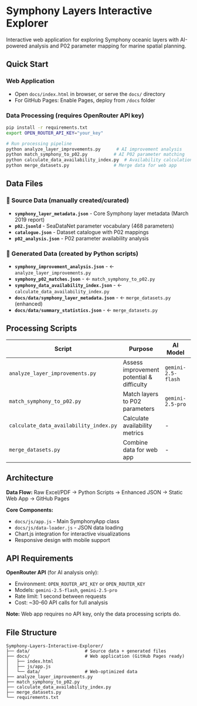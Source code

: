 # Symphony Layers Interactive Explorer

Interactive web application for exploring Symphony oceanic layers with AI-powered analysis and P02 parameter mapping for marine spatial planning.

## Quick Start

### Web Application
- Open `docs/index.html` in browser, or serve the `docs/` directory
- For GitHub Pages: Enable Pages, deploy from `/docs` folder

### Data Processing (requires OpenRouter API key)
```bash
pip install -r requirements.txt
export OPEN_ROUTER_API_KEY="your_key"

# Run processing pipeline
python analyze_layer_improvements.py      # AI improvement analysis
python match_symphony_to_p02.py          # AI P02 parameter matching  
python calculate_data_availability_index.py  # Availability calculations
python merge_datasets.py                 # Merge data for web app
```

## Data Files

### 📁 Source Data (manually created/curated)
- **`symphony_layer_metadata.json`** - Core Symphony layer metadata (March 2019 report)
- **`p02.jsonld`** - SeaDataNet parameter vocabulary (468 parameters)
- **`catalogue.json`** - Dataset catalogue with P02 mappings
- **`p02_analysis.json`** - P02 parameter availability analysis

### 🤖 Generated Data (created by Python scripts)
- **`symphony_improvement_analysis.json`** - ← `analyze_layer_improvements.py`
- **`symphony_p02_matches.json`** - ← `match_symphony_to_p02.py`  
- **`symphony_data_availability_index.json`** - ← `calculate_data_availability_index.py`
- **`docs/data/symphony_layer_metadata.json`** - ← `merge_datasets.py` (enhanced)
- **`docs/data/summary_statistics.json`** - ← `merge_datasets.py`

## Processing Scripts

| Script | Purpose | AI Model | Input | Output |
|--------|---------|----------|--------|--------|
| `analyze_layer_improvements.py` | Assess improvement potential & difficulty | `gemini-2.5-flash` | metadata | improvement analysis |
| `match_symphony_to_p02.py` | Match layers to P02 parameters | `gemini-2.5-pro` | metadata + p02 | parameter matches |
| `calculate_data_availability_index.py` | Calculate availability metrics | - | matches + analysis | availability index |
| `merge_datasets.py` | Combine data for web app | - | all processed data | web-ready files |

## Architecture

**Data Flow:** Raw Excel/PDF → Python Scripts → Enhanced JSON → Static Web App → GitHub Pages

**Core Components:**
- `docs/js/app.js` - Main SymphonyApp class
- `docs/js/data-loader.js` - JSON data loading
- Chart.js integration for interactive visualizations
- Responsive design with mobile support

## API Requirements

**OpenRouter API** (for AI analysis only):
- Environment: `OPEN_ROUTER_API_KEY` or `OPEN_ROUTER_KEY`
- Models: `gemini-2.5-flash`, `gemini-2.5-pro`
- Rate limit: 1 second between requests
- Cost: ~30-60 API calls for full analysis

**Note:** Web app requires no API key, only the data processing scripts do.

## File Structure

```
Symphony-Layers-Interactive-Explorer/
├── data/                     # Source data + generated files
├── docs/                     # Web application (GitHub Pages ready)
│   ├── index.html
│   ├── js/app.js
│   └── data/                 # Web-optimized data
├── analyze_layer_improvements.py
├── match_symphony_to_p02.py
├── calculate_data_availability_index.py
├── merge_datasets.py
└── requirements.txt
```
